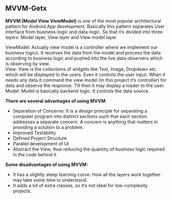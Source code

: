 ## MVVM-Getx

**MVVM (Model View ViewModel)** is one of the most popular architectural pattern for Android App development. Basically this pattern separates User interface from business-logic and data-logic.
So that it’s divided into three layers: Model layer, View layer and View model layer.<br />

ViewModel: Actually view model is a controller where we implement our business logics. It receives the data from the model and process the data according to business logic and pushed into the live data observers which is observing by view.<br />
View: View is the collections of widgets like Text, Image, Dropdown etc. which will be displayed to the users. Even it controls the user input. When it needs any data it command the view model (In this project it’s controller) for data and observe the response. Till then it may display a loader to the user.<br />
Model: Model is basically backend logic. It controls the data source.<br />

**There are several advantages of using MVVM**:<br />

- Separation of Concerns: It is a design principle for separating a computer program into distinct sections such that each section addresses a separate concern. A concern is anything that matters in providing a solution to a problem.
- Improved Testability
- Defined Project Structure
- Parallel development of UI
- Abstract the View, thus reducing the quantity of business logic required in the code behind it

**Some disadvantages of using MVVM:**<br />

- It has a slightly steep learning curve. How all the layers work together may take some time to understand.
- It adds a lot of extra classes, so it’s not ideal for low-complexity projects.
